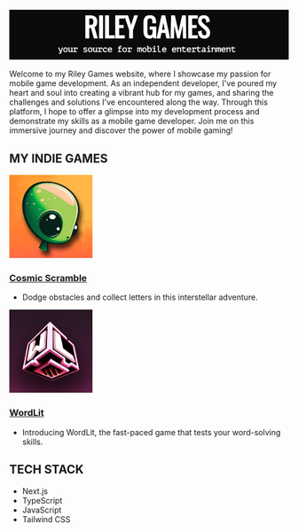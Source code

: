 
![](https://github.com/gemsjohn/riley-games/blob/main/public/screenshot_riley_games.png)

Welcome to my Riley Games website, where I showcase my passion for mobile game development. As an independent developer, I've poured my heart and soul into creating a vibrant hub for my games, and sharing the challenges and solutions I've encountered along the way. Through this platform, I hope to offer a glimpse into my development process and demonstrate my skills as a mobile game developer. Join me on this immersive journey and discover the power of mobile gaming!

## MY INDIE GAMES
<img src="https://github.com/gemsjohn/riley-games/blob/main/public/cosmic_icon.png" width="150" height="150">

### [Cosmic Scramble](https://play.google.com/store/apps/details?id=com.cosmicscramble&hl=en_US&gl=US)
* Dodge obstacles and collect letters in this interstellar adventure.

<img src="https://github.com/gemsjohn/riley-games/blob/main/public/wordlit_icon.png" width="150" height="150">

### [WordLit](https://play.google.com/store/apps/details?id=com.WordLit&hl=en_US&gl=US)
* Introducing WordLit, the fast-paced game that tests your word-solving skills.

## TECH STACK
* Next.js
* TypeScript
* JavaScript
* Tailwind CSS
